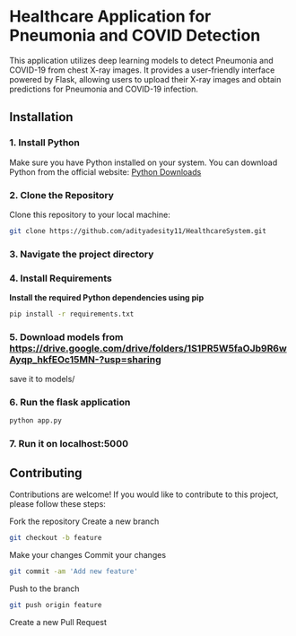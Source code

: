 # Healthcare Application for Pneumonia and COVID Detection

This application utilizes deep learning models to detect Pneumonia and COVID-19 from chest X-ray images. It provides a user-friendly interface powered by Flask, allowing users to upload their X-ray images and obtain predictions for Pneumonia and COVID-19 infection.

## Installation

### 1. Install Python

Make sure you have Python installed on your system. You can download Python from the official website: [Python Downloads](https://www.python.org/downloads/)

### 2. Clone the Repository

Clone this repository to your local machine:

```bash
git clone https://github.com/adityadesity11/HealthcareSystem.git
```
### 3. Navigate the project directory
### 4. Install Requirements
**Install the required Python dependencies using pip**
```bash
pip install -r requirements.txt

```

### 5. Download models from https://drive.google.com/drive/folders/1S1PR5W5faOJb9R6wAyqp_hkfEOc15MN-?usp=sharing
save it to models/

### 6. Run the flask application
```bash
python app.py
```

### 7. Run it on localhost:5000



## Contributing
Contributions are welcome! If you would like to contribute to this project, please follow these steps:

Fork the repository
Create a new branch 
``` bash 
git checkout -b feature 
```
Make your changes
Commit your changes 
```bash
git commit -am 'Add new feature'
```
Push to the branch 
``` bash
git push origin feature
```
Create a new Pull Request
